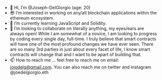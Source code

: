 - 👋 Hi, I’m @Joseph-DelGiorgio (age: 20)
- 😎 I’m interested in working on any/all blockchain applications within the ethereum ecosystem.
- 🌱 I’m currently learning JavaScript and Solidity.
- 💁 I’m looking to collaborate on literally anything, my eyes/ears are always open! While I am somewhat of a novice, I am looking to progress by coding every single day, full-time. I truly believe that smart contracts will have one of the most profound changes we have ever seen. There are so many 3rd parties in just about every facet of life, I know smart contracts will change that and I want to be apart of building that. 
- 📫 How to reach me ... feel free to reach me on email: jojodelg@gmail.com. You can also reach me on twitter and instagram @joedelgiorgio.eth


<!---
Joseph-DelGiorgio/Joseph-DelGiorgio is a ✨ special ✨ repository because its `README.md` (this file) appears on your GitHub profile.
You can click the Preview link to take a look at your changes.
--->
